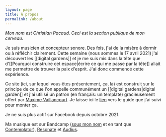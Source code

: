 ```yaml
---
layout: page
title: À propos
permalink: /about
---
```


*Mon nom est Christian Pacaud. Ceci est la section publique de mon cerveau.*

Je suis musicien et concepteur sonore. Des fois, j'ai de la misère à dormir ou à réfléchir clairement. Cette semaine (nous sommes le 17 avril 2021) j'ai découvert les [[digital gardens]] et je me suis mis dans la tête que d'[[Pourquoi construire cet espace|écrire ce qui me passe par la tête]] allait me permettre de trouver la paix d'esprit. J'ai donc commencé cette expérience.

Ce site (ici, sur lequel vous êtes présentement, ça, là) est construit sur le principe de ce que l'on appelle communément un [[digital gardens|digital garden]] et j'ai utilisé un patron (en français: un template) gracieusement offert par [Maxime Vaillancourt](https://maximevaillancourt.com/). Je laisse ici le [lien](https://maximevaillancourt.com/blog/setting-up-your-own-digital-garden-with-jekyll) vers le guide que j'ai suivi pour monter ça.

Je ne suis plus actif sur Facebook depuis octobre 2021.

Ma musique est sur Bandcamp ([sous mon nom](https://christianpacaud.bandcamp.com/) et en tant que [Contemplator](https://contemplator.bandcamp.com/)), [Resonate](https://stream.resonate.coop/artist/12138) et [Audius](https://audius.co/cpacaud).
